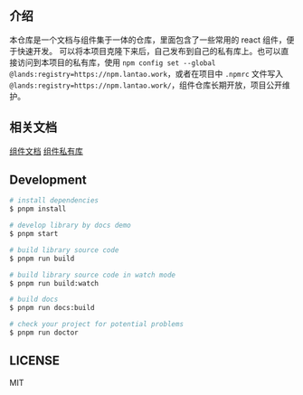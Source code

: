 ## 介绍

本仓库是一个文档与组件集于一体的仓库，里面包含了一些常用的 react 组件，便于快速开发。
可以将本项目克隆下来后，自己发布到自己的私有库上。也可以直接访问到本项目的私有库，使用 `npm config set --global @lands:registry=https://npm.lantao.work`，或者在项目中 `.npmrc` 文件写入 `@lands:registry=https://npm.lantao.work/`，组件仓库长期开放，项目公开维护。

## 相关文档

[组件文档](https://procomponents.lantao.work/)
[组件私有库](https://npm.lantao.work)

## Development

```bash
# install dependencies
$ pnpm install

# develop library by docs demo
$ pnpm start

# build library source code
$ pnpm run build

# build library source code in watch mode
$ pnpm run build:watch

# build docs
$ pnpm run docs:build

# check your project for potential problems
$ pnpm run doctor
```

## LICENSE

MIT
